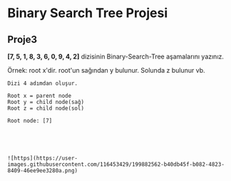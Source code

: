 # Binary Search Tree Projesi
## Proje3
**[7, 5, 1, 8, 3, 6, 0, 9, 4, 2]** dizisinin Binary-Search-Tree aşamalarını yazınız.

Örnek: root x'dir. root'un sağından y bulunur. Solunda z bulunur vb.

```
Dizi 4 adımdan oluşur.

Root x = parent node 
Root y = child node(sağ)
Root z = child node(sol)

Root node: [7] 





![https](https://user-images.githubusercontent.com/116453429/199882562-b40db45f-b082-4823-8409-46ee9ee3280a.png)
